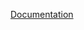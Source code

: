 [Documentation](https://docs.fluxninja.com/reference/policies/bundled-blueprints/policies/service-protection/jmx.md)
